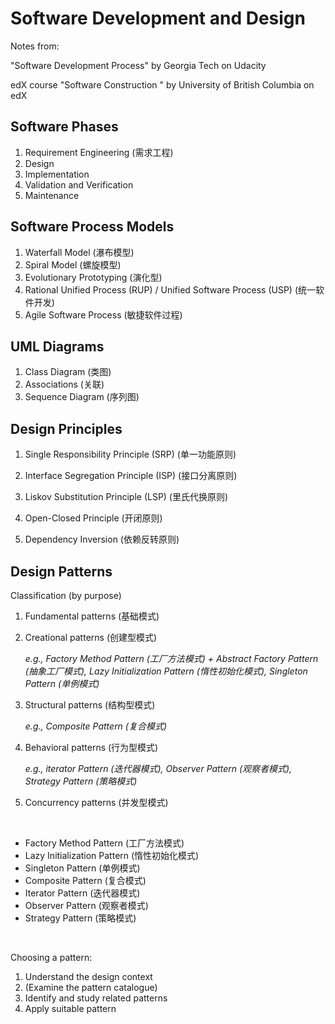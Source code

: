 # Software Development and Design

Notes from:

"Software Development Process" by Georgia Tech on Udacity

edX course "Software Construction " by University of British Columbia on edX

## Software Phases

1. Requirement Engineering (需求工程)
2. Design
3. Implementation
4. Validation and Verification
5. Maintenance

## Software Process Models

1. Waterfall Model (瀑布模型)
2. Spiral Model (螺旋模型)
3. Evolutionary Prototyping (演化型)
4. Rational Unified Process (RUP) / Unified Software Process (USP) (统一软件开发)
5. Agile Software Process (敏捷软件过程)

## UML Diagrams

1. Class Diagram (类图)
2. Associations (关联)
3. Sequence Diagram (序列图)

## Design Principles

1. Single Responsibility Principle (SRP) (单一功能原则)

2. Interface Segregation Principle (ISP) (接口分离原则)

3. Liskov Substitution Principle (LSP) (里氏代换原则)

4. Open-Closed Principle (开闭原则)

5. Dependency Inversion (依赖反转原则)

## Design Patterns

Classification (by purpose)

1. Fundamental patterns (基础模式)

2. Creational patterns (创建型模式)

   *e.g., Factory Method Pattern (工厂方法模式) + Abstract Factory Pattern (抽象工厂模式), Lazy Initialization Pattern (惰性初始化模式), Singleton Pattern (单例模式)*

3. Structural patterns (结构型模式)

   *e.g., Composite Pattern (复合模式)*

4. Behavioral patterns (行为型模式)

   *e.g., iterator Pattern (迭代器模式), Observer Pattern (观察者模式), Strategy Pattern (策略模式)*

5. Concurrency patterns (并发型模式)

<br>

* Factory Method Pattern (工厂方法模式)
* Lazy Initialization Pattern (惰性初始化模式)
* Singleton Pattern (单例模式)
* Composite Pattern (复合模式)
* Iterator Pattern (迭代器模式)
* Observer Pattern (观察者模式)
* Strategy Pattern (策略模式)

<br>

Choosing a pattern:

1. Understand the design context
2. (Examine the pattern catalogue)
3. Identify and study related patterns
4. Apply suitable pattern